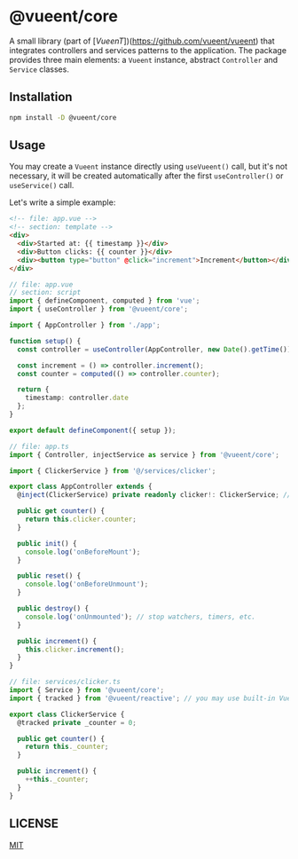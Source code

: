 # @vueent/core

A small library (part of [_VueenT_])(https://github.com/vueent/vueent) that integrates controllers and services patterns to the application. The package provides three main elements: a `Vueent` instance, abstract `Controller` and `Service` classes.

## Installation

```sh
npm install -D @vueent/core
```

## Usage

You may create a `Vueent` instance directly using `useVueent()` call, but it's not necessary, it will be created automatically after the first `useController()` or `useService()` call.

Let's write a simple example:

```html
<!-- file: app.vue -->
<!-- section: template -->
<div>
  <div>Started at: {{ timestamp }}</div>
  <div>Button clicks: {{ counter }}</div>
  <div><button type="button" @click="increment">Increment</button></div>
</div>
```

```ts
// file: app.vue
// section: script
import { defineComponent, computed } from 'vue';
import { useController } from '@vueent/core';

import { AppController } from './app';

function setup() {
  const controller = useController(AppController, new Date().getTime()); // creating a controller instance with parameters.

  const increment = () => controller.increment();
  const counter = computed(() => controller.counter);

  return {
    timestamp: controller.date
  };
}

export default defineComponent({ setup });
```

```ts
// file: app.ts
import { Controller, injectService as service } from '@vueent/core';

import { ClickerService } from '@/services/clicker';

export class AppController extends {
  @inject(ClickerService) private readonly clicker!: ClickerService; // lazy service injection

  public get counter() {
    return this.clicker.counter;
  }

  public init() {
    console.log('onBeforeMount');
  }

  public reset() {
    console.log('onBeforeUnmount');
  }

  public destroy() {
    console.log('onUnmounted'); // stop watchers, timers, etc.
  }

  public increment() {
    this.clicker.increment();
  }
}
```

```ts
// file: services/clicker.ts
import { Service } from '@vueent/core';
import { tracked } from '@vueent/reactive'; // you may use built-in Vue's `ref`

export class ClickerService {
  @tracked private _counter = 0;

  public get counter() {
    return this._counter;
  }

  public increment() {
    ++this._counter;
  }
}
```

## LICENSE

[MIT](./LICENSE)

```

```
